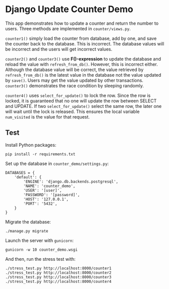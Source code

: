 # Django Update Counter Demo

This app demonstrates how to update a counter and return the number to users.
Three methods are implemented in ``counter/views.py``.

``counter1()`` simply load the counter from database, add by one, and save the
counter back to the database.  This is incorrect.  The database values will be
incorrect and the users will get incorrect values.

``counter2()`` and ``counter3()`` use **F()-expression** to update the database
and reload the value with ``refresh_from_db()``.  However, this is incorrect
either.  Although the database value will be correct, the value retrieved by
``refresh_from_db()`` is the latest value in the database not the value updated
by ``save()``.  Users may get the value updated by other transactions.
``counter3()`` demonstrates the race condition by sleeping randomly.

``counter4()`` uses ``select_for_update()`` to lock the row.  Since the row is
locked, it is guaranteed that no one will update the row between SELECT and
UPDATE.  If two ``select_for_update()`` select the same row, the later one will
wait until the lock is released.  This ensures the local variable
``num_visited`` is the value for that request.


## Test

Install Python packages:

```
pip install -r requirements.txt
```

Set up the database in ``counter_demo/settings.py``:

```
DATABASES = {
    'default': {
        'ENGINE': 'django.db.backends.postgresql',
        'NAME': 'counter_demo',
        'USER': '[user]',
        'PASSWORD': '[password]',
        'HOST': '127.0.0.1',
        'PORT': '5432',
    }
}
```

Migrate the database:

```
./manage.py migrate
```

Launch the server with ``gunicorn``:

```
gunicorn -w 10 counter_demo.wsgi
```

And then, run the stress test with:

```
./stress_test.py http://localhost:8000/counter1
./stress_test.py http://localhost:8000/counter2
./stress_test.py http://localhost:8000/counter3
./stress_test.py http://localhost:8000/counter4
```
